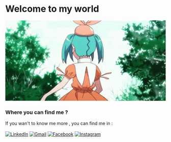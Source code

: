 # Welcome to my world

<p align="center">
<img src="welcome.gif" style="width:100vw;">
<p>


### Where you can find me ?

If you wan't to know me more , you can find me in : <br><br>
[![LinkedIn](https://img.shields.io/badge/LinkedIn-0077B5?style=for-the-badge&logo=linkedin&logoColor=white)](https://www.linkedin.com/in/zeffry-reynando/)
[![Gmail](https://img.shields.io/badge/Gmail-D14836?style=for-the-badge&logo=gmail&logoColor=white)](https://mail.google.com/mail/u/0/?fs=1&to=zeffry.reynando@gmail.com&su=Hello&body=BODY&tf=cm)
[![Facebook](https://img.shields.io/badge/Facebook-1877F2?style=for-the-badge&logo=facebook&logoColor=white)](https://web.facebook.com/zeffry.reynando)
[![Instagram](https://img.shields.io/badge/Instagram-E4405F?style=for-the-badge&logo=instagram&logoColor=white)](https://www.instagram.com/zeffry_reynando/)
